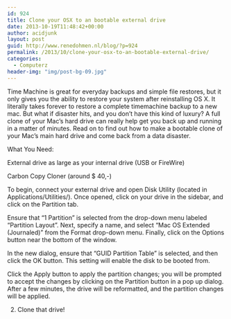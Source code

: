 ```yaml
---
id: 924
title: Clone your OSX to an bootable external drive
date: 2013-10-19T11:48:42+00:00
author: acidjunk
layout: post
guid: http://www.renedohmen.nl/blog/?p=924
permalink: /2013/10/clone-your-osx-to-an-bootable-external-drive/
categories:
  - Computerz
header-img: "img/post-bg-09.jpg"
---
```

Time Machine is great for everyday backups and simple file restores, but it only gives you the ability to restore your system after reinstalling OS X. It literally takes forever to restore a complete timemachine backup to a new mac. But what if disaster hits, and you don&#8217;t have this kind of luxury? A full clone of your Mac’s hard drive can really help get you back up and running in a matter of minutes. Read on to find out how to make a bootable clone of your Mac&#8217;s main hard drive and come back from a data disaster.

What You Need:
  
External drive as large as your internal drive (USB or FireWire)
  
Carbon Copy Cloner (around $ 40,-)

To begin, connect your external drive and open Disk Utility (located in Applications/Utilities/). Once opened, click on your drive in the sidebar, and click on the Partition tab.

Ensure that “1 Partition” is selected from the drop-down menu labeled “Partition Layout&#8221;. Next, specify a name, and select “Mac OS Extended (Journaled)” from the Format drop-down menu. Finally, click on the Options button near the bottom of the window.

In the new dialog, ensure that “GUID Partition Table” is selected, and then click the OK button. This setting will enable the disk to be booted from.

Click the Apply button to apply the partition changes; you will be prompted to accept the changes by clicking on the Partition button in a pop up dialog. After a few minutes, the drive will be reformatted, and the partition changes will be applied.

2. Clone that drive!